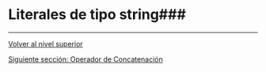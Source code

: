 # Literales de tipo string###


---

[Volver al nivel superior](../README.md)

[Siguiente sección: Operador de Concatenación](../u2concatenationOperator/README.md)
